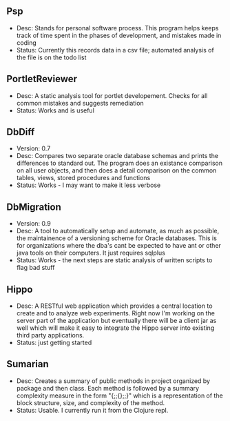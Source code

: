 ## Psp ##
  * Desc: Stands for personal software process.  This program helps keeps track of time spent in the phases of development, and mistakes made in coding
  * Status: Currently this records data in a csv file; automated analysis of the file is on the todo list
## PortletReviewer ##
  * Desc: A static analysis tool for portlet developement. Checks for all common mistakes and suggests remediation
  * Status: Works and is useful
## DbDiff ##
  * Version: 0.7
  * Desc: Compares two separate oracle database schemas and prints the differences to standard out. The program does an existance comparison on all user objects, and then does a detail comparison on the common tables, views, stored procedures and functions
  * Status: Works - I may want to make it less verbose
## DbMigration ##
  * Version: 0.9
  * Desc: A tool to automatically setup and automate, as much as possible, the maintainence of a versioning scheme for Oracle databases.  This is for organizations where the dba's cant be expected to have ant or other java tools on their computers. It just requires sqlplus
  * Status: Works - the next steps are static analysis of written scripts to flag bad stuff
## Hippo ##
  * Desc: A RESTful web application which provides a central location to create and to analyze web experiments. Right now I'm working on the server part of the application but eventually there will be a client jar as well which will make it easy to integrate the Hippo server into existing third party applications.
  * Status: just getting started
## Sumarian ##
  * Desc: Creates a summary of public methods in project organized by package and then class.  Each method is followed by a summary complexity measure in the form "{;;{};;}" which is a representation of the block structure, size, and complexity of the method.
  * Status: Usable.  I currently run it from the Clojure repl.
